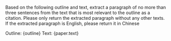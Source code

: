 Based on the following outline and text, extract a paragraph of no more than three sentences from the text that is most relevant to the outline as a citation. Please only return the extracted paragraph without any other texts. If the extracted paragraph is English, please return it in Chinese

Outline: {outline}
Text: {paper.text}


